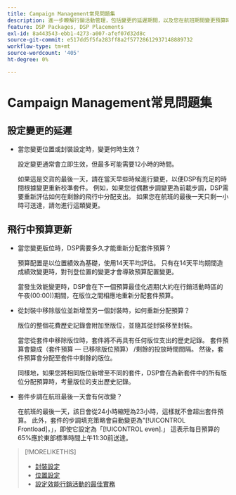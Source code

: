 ```yaml
---
title: Campaign Management常見問題集
description: 進一步瞭解行銷活動管理，包括變更的延遲期間，以及您在航班期間變更預算時會發生什麼事。
feature: DSP Packages, DSP Placements
exl-id: 8a443543-ebb1-4273-a007-afef07d32d8c
source-git-commit: e517dd5f5fa283ff8a2f57728612937148889732
workflow-type: tm+mt
source-wordcount: '405'
ht-degree: 0%

---
```


# Campaign Management常見問題集

<!-- Most of this information should be moved into the relevant topics (especially editing topics). -->

## 設定變更的延遲

* 當您變更位置或封裝設定時，變更何時生效？

  設定變更通常會立即生效，但最多可能需要12小時的時間。

  如果這是交貨的最後一天，請在當天早些時候進行變更，以便DSP有充足的時間根據變更重新校準套件。 例如，如果您從偶數步調變更為前載步調，DSP需要重新評估如何在剩餘的飛行中分配支出。 如果您在航班的最後一天只剩一小時可送達，請勿進行這類變更。

## 飛行中預算更新

* 當您變更版位時，DSP需要多久才能重新分配套件預算？

  預算配置是以位置績效為基礎，使用14天平均評估。 只有在14天平均期間造成績效變更時，對刊登位置的變更才會導致預算配置變更。

  當發生效能變更時，DSP會在下一個預算最佳化週期(大約在行銷活動時區的午夜(00:00))期間，在版位之間相應地重新分配套件預算。

* 從封裝中移除版位並新增至另一個封裝時，如何重新分配預算？

  版位的整個花費歷史記錄會附加至版位，並隨其從封裝移至封裝。

  當您從套件中移除版位時，套件將不再具有任何版位支出的歷史記錄。 套件預算會變成（套件預算 — 已移除版位預算） /剩餘的投放時間間隔。 然後，套件預算會分配至套件中剩餘的版位。

  同樣地，如果您將相同版位新增至不同的套件，DSP會在為新套件中的所有版位分配預算時，考量版位的支出歷史記錄。

* 套件步調在航班最後一天會有何改變？

  在航班的最後一天，該日會從24小時縮短為23小時，這樣就不會超出套件預算。 此外，套件的步調填充策略會自動變更為&quot;[!UICONTROL Frontload]，」，即使它設定為「[!UICONTROL even].」 這表示每日預算的65%應於東部標準時間上午11:30前送達。

>[!MORELIKETHIS]
>
>* [封裝設定](/help/dsp/campaign-management/packages/package-settings.md)
>* [位置設定](/help/dsp/campaign-management/placements/placement-settings.md)
>* [設定效能行銷活動的最佳實務](/help/dsp/optimization/campaign-best-practices-performance.md)
